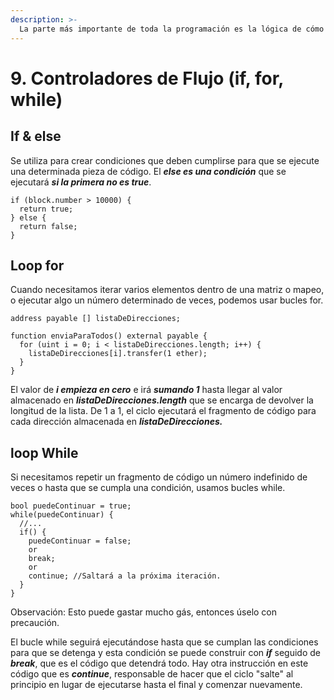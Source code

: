 ```yaml
---
description: >-
  La parte más importante de toda la programación es la lógica de cómo script es programado, y los controladores de flujo son los componentes básicos de esta construcción.
---
```


# 9. Controladores de Flujo (if, for, while)

## If & else

Se utiliza para crear condiciones que deben cumplirse para que se ejecute una determinada pieza de código. El _**else es una condición**_ que se ejecutará _**si la primera no es true**_.

```solidity
if (block.number > 10000) {
  return true;
} else {
  return false;
}
```

## Loop for

Cuando necesitamos iterar varios elementos dentro de una matriz o mapeo, o ejecutar algo un número determinado de veces, podemos usar bucles for.

```solidity
address payable [] listaDeDirecciones;

function enviaParaTodos() external payable {
  for (uint i = 0; i < listaDeDirecciones.length; i++) {
    listaDeDirecciones[i].transfer(1 ether);
  }
}
```

El valor de _**i empieza en cero**_ e irá _**sumando 1**_ hasta llegar al valor almacenado en _**listaDeDirecciones.length**_ que se encarga de devolver la longitud de la lista. De 1 a 1, el ciclo ejecutará el fragmento de código para cada dirección almacenada en _**listaDeDirecciones.**_

## loop While

Si necesitamos repetir un fragmento de código un número indefinido de veces o hasta que se cumpla una condición, usamos bucles while.

```solidity
bool puedeContinuar = true;
while(puedeContinuar) {
  //...
  if() {
    puedeContinuar = false;
    or
    break;
    or
    continue; //Saltará a la próxima iteración.
  }
}
```
Observación: Esto puede gastar mucho gás, entonces úselo con precaución.

El bucle while seguirá ejecutándose hasta que se cumplan las condiciones para que se detenga y esta condición se puede construir con _**if**_ seguido de _**break**_, que es el código que detendrá todo. Hay otra instrucción en este código que es _**continue**_, responsable de hacer que el ciclo "salte" al principio en lugar de ejecutarse hasta el final y comenzar nuevamente.
